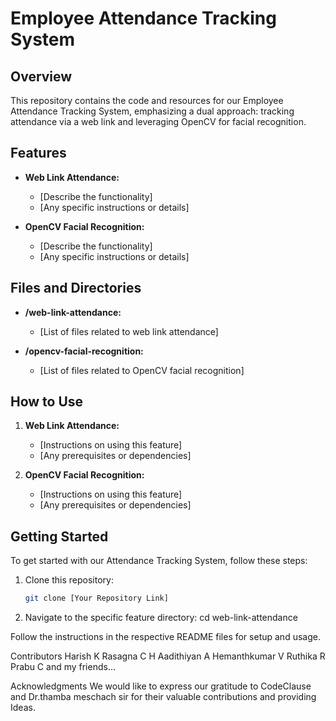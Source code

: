 # Employee Attendance Tracking System

## Overview

This repository contains the code and resources for our Employee Attendance Tracking System, emphasizing a dual approach: tracking attendance via a web link and leveraging OpenCV for facial recognition.

## Features

- **Web Link Attendance:**
  - [Describe the functionality]
  - [Any specific instructions or details]

- **OpenCV Facial Recognition:**
  - [Describe the functionality]
  - [Any specific instructions or details]

## Files and Directories

- **/web-link-attendance:**
  - [List of files related to web link attendance]

- **/opencv-facial-recognition:**
  - [List of files related to OpenCV facial recognition]

## How to Use

1. **Web Link Attendance:**
   - [Instructions on using this feature]
   - [Any prerequisites or dependencies]

2. **OpenCV Facial Recognition:**
   - [Instructions on using this feature]
   - [Any prerequisites or dependencies]

## Getting Started

To get started with our Attendance Tracking System, follow these steps:

1. Clone this repository:

   ```bash
   git clone [Your Repository Link]
2. Navigate to the specific feature directory:
   cd web-link-attendance

Follow the instructions in the respective README files for setup and usage.

Contributors
Harish K
Rasagna C H
Aadithiyan A
Hemanthkumar V
Ruthika R
Prabu C
and my friends...



Acknowledgments
We would like to express our gratitude to CodeClause and Dr.thamba meschach sir for their valuable contributions and providing Ideas.
